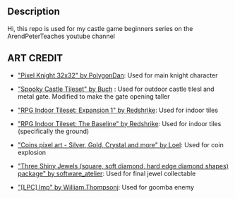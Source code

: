 ## Description

Hi, this repo is used for my castle game beginners series on the ArendPeterTeaches youtube channel

## ART CREDIT

* ["Pixel Knight 32x32" by PolygonDan](https://opengameart.org/content/pixel-knight-32x32): Used for main knight character

* ["Spooky Castle Tileset" by Buch](https://opengameart.org/content/spooky-castle-tileset) : Used for outdoor castle tilesl and metal gate. Modified to make the gate opening taller

* ["RPG Indoor Tileset: Expansion 1" by Redshrike](https://opengameart.org/content/rpg-indoor-tileset-expansion-1): Used for indoor tiles

* ["RPG Indoor Tileset: The Baseline" by Redshrike](https://opengameart.org/content/16x16-indoor-rpg-tileset-the-baseline): Used for indoor tiles (specifically the ground)

* ["Coins pixel art - Silver, Gold, Crystal and more" by Loel](https://opengameart.org/content/coins-pixel-art-silver-gold-crystal-and-more): Used for coin explosion

* ["Three Shiny Jewels (square, soft diamond, hard edge diamond shapes) package" by software_atelier](https://opengameart.org/content/three-shiny-jewels-square-soft-diamond-hard-edge-diamond-shapes-package): Used for final jewel collectable

* ["\[LPC\] Imp" by William.Thompsonj](https://opengameart.org/content/lpc-imp): Used for goomba enemy
